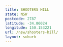 ```yaml
---
title: SHOOTERS HILL
state: NSW
postcode: 2787
latitude: -34.06024
longitude: 150.153221
url: /nsw/shooters-hill/
layout: suburb
---
```

